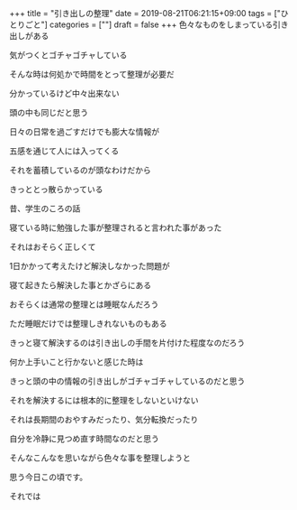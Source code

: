+++
title = "引き出しの整理"
date = 2019-08-21T06:21:15+09:00
tags = ["ひとりごと"]
categories = [""]
draft = false
+++
色々なものをしまっている引き出しがある

気がつくとゴチャゴチャしている

そんな時は何処かで時間をとって整理が必要だ

分かっているけど中々出来ない

頭の中も同じだと思う

日々の日常を過ごすだけでも膨大な情報が

五感を通じて人には入ってくる

それを蓄積しているのが頭なわけだから

きっととっ散らかっている

昔、学生のころの話

寝ている時に勉強した事が整理されると言われた事があった

それはおそらく正しくて

1日かかって考えたけど解決しなかった問題が

寝て起きたら解決した事とかざらにある

おそらくは通常の整理とは睡眠なんだろう

ただ睡眠だけでは整理しきれないものもある

きっと寝て解決するのは引き出しの手間を片付けた程度なのだろう

何か上手いこと行かないと感じた時は

きっと頭の中の情報の引き出しがゴチャゴチャしているのだと思う

それを解決するには根本的に整理をしないといけない

それは長期間のおやすみだったり、気分転換だったり

自分を冷静に見つめ直す時間なのだと思う

そんなこんなを思いながら色々な事を整理しようと

思う今日この頃です。

それでは
